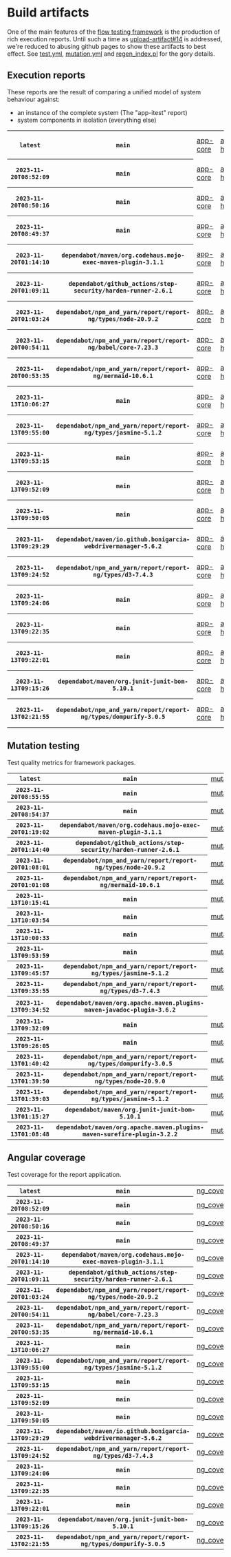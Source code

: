 # Build artifacts

One of the main features of the [flow testing framework](https://github.com/Mastercard/flow) is the production of rich execution reports.
Until such a time as [upload-artifact#14](https://github.com/actions/upload-artifact/issues/14) is addressed, we're reduced to abusing github pages to show these artifacts to best effect.
See [test.yml](https://github.com/Mastercard/flow/blob/main/.github/workflows/test.yml), [mutation.yml](https://github.com/Mastercard/flow/blob/main/.github/workflows/mutation.yml) and [regen_index.pl](https://github.com/Mastercard/flow/blob/pages/regen_index.pl) for the gory details.

## Execution reports

These reports are the result of comparing a unified model of system behaviour against:
 * an instance of the complete system (The "app-itest" report)
 * system components in isolation (everything else)

<!-- start:execution -->
<table>
	<tbody>
		<tr> <th><code>latest</code></th>
			 <th><code>main</code></th>
			<td><a href="execution/latest/app-core/target/mctf/latest/index.html">app-core</a></td>
			<td><a href="execution/latest/app-histogram/target/mctf/latest/index.html">app-histogram</a></td>
			<td><a href="execution/latest/app-itest/target/mctf/latest/index.html">app-itest</a></td>
			<td><a href="execution/latest/app-queue/target/mctf/latest/index.html">app-queue</a></td>
			<td><a href="execution/latest/app-store/target/mctf/latest/index.html">app-store</a></td>
			<td><a href="execution/latest/app-ui/target/mctf/latest/index.html">app-ui</a></td>
			<td><a href="execution/latest/app-web-ui/target/mctf/latest/index.html">app-web-ui</a></td>
		</tr>
		<tr> <th><code>2023-11-20T08:52:09</code></th>
			 <th><code>main</code></th>
			<td><a href="execution/1700470329/app-core/target/mctf/latest/index.html">app-core</a></td>
			<td><a href="execution/1700470329/app-histogram/target/mctf/latest/index.html">app-histogram</a></td>
			<td><a href="execution/1700470329/app-itest/target/mctf/latest/index.html">app-itest</a></td>
			<td><a href="execution/1700470329/app-queue/target/mctf/latest/index.html">app-queue</a></td>
			<td><a href="execution/1700470329/app-store/target/mctf/latest/index.html">app-store</a></td>
			<td><a href="execution/1700470329/app-ui/target/mctf/latest/index.html">app-ui</a></td>
			<td><a href="execution/1700470329/app-web-ui/target/mctf/latest/index.html">app-web-ui</a></td>
		</tr>
		<tr> <th><code>2023-11-20T08:50:16</code></th>
			 <th><code>main</code></th>
			<td><a href="execution/1700470216/app-core/target/mctf/latest/index.html">app-core</a></td>
			<td><a href="execution/1700470216/app-histogram/target/mctf/latest/index.html">app-histogram</a></td>
			<td><a href="execution/1700470216/app-itest/target/mctf/latest/index.html">app-itest</a></td>
			<td><a href="execution/1700470216/app-queue/target/mctf/latest/index.html">app-queue</a></td>
			<td><a href="execution/1700470216/app-store/target/mctf/latest/index.html">app-store</a></td>
			<td><a href="execution/1700470216/app-ui/target/mctf/latest/index.html">app-ui</a></td>
			<td><a href="execution/1700470216/app-web-ui/target/mctf/latest/index.html">app-web-ui</a></td>
		</tr>
		<tr> <th><code>2023-11-20T08:49:37</code></th>
			 <th><code>main</code></th>
			<td><a href="execution/1700470177/app-core/target/mctf/latest/index.html">app-core</a></td>
			<td><a href="execution/1700470177/app-histogram/target/mctf/latest/index.html">app-histogram</a></td>
			<td><a href="execution/1700470177/app-itest/target/mctf/latest/index.html">app-itest</a></td>
			<td><a href="execution/1700470177/app-queue/target/mctf/latest/index.html">app-queue</a></td>
			<td><a href="execution/1700470177/app-store/target/mctf/latest/index.html">app-store</a></td>
			<td><a href="execution/1700470177/app-ui/target/mctf/latest/index.html">app-ui</a></td>
			<td><a href="execution/1700470177/app-web-ui/target/mctf/latest/index.html">app-web-ui</a></td>
		</tr>
		<tr> <th><code>2023-11-20T01:14:10</code></th>
			 <th><code>dependabot/maven/org.codehaus.mojo-exec-maven-plugin-3.1.1</code></th>
			<td><a href="execution/1700442850/app-core/target/mctf/latest/index.html">app-core</a></td>
			<td><a href="execution/1700442850/app-histogram/target/mctf/latest/index.html">app-histogram</a></td>
			<td><a href="execution/1700442850/app-itest/target/mctf/latest/index.html">app-itest</a></td>
			<td><a href="execution/1700442850/app-queue/target/mctf/latest/index.html">app-queue</a></td>
			<td><a href="execution/1700442850/app-store/target/mctf/latest/index.html">app-store</a></td>
			<td><a href="execution/1700442850/app-ui/target/mctf/latest/index.html">app-ui</a></td>
			<td><a href="execution/1700442850/app-web-ui/target/mctf/latest/index.html">app-web-ui</a></td>
		</tr>
		<tr> <th><code>2023-11-20T01:09:11</code></th>
			 <th><code>dependabot/github_actions/step-security/harden-runner-2.6.1</code></th>
			<td><a href="execution/1700442551/app-core/target/mctf/latest/index.html">app-core</a></td>
			<td><a href="execution/1700442551/app-histogram/target/mctf/latest/index.html">app-histogram</a></td>
			<td><a href="execution/1700442551/app-itest/target/mctf/latest/index.html">app-itest</a></td>
			<td><a href="execution/1700442551/app-queue/target/mctf/latest/index.html">app-queue</a></td>
			<td><a href="execution/1700442551/app-store/target/mctf/latest/index.html">app-store</a></td>
			<td><a href="execution/1700442551/app-ui/target/mctf/latest/index.html">app-ui</a></td>
			<td><a href="execution/1700442551/app-web-ui/target/mctf/latest/index.html">app-web-ui</a></td>
		</tr>
		<tr> <th><code>2023-11-20T01:03:24</code></th>
			 <th><code>dependabot/npm_and_yarn/report/report-ng/types/node-20.9.2</code></th>
			<td><a href="execution/1700442204/app-core/target/mctf/latest/index.html">app-core</a></td>
			<td><a href="execution/1700442204/app-histogram/target/mctf/latest/index.html">app-histogram</a></td>
			<td><a href="execution/1700442204/app-itest/target/mctf/latest/index.html">app-itest</a></td>
			<td><a href="execution/1700442204/app-queue/target/mctf/latest/index.html">app-queue</a></td>
			<td><a href="execution/1700442204/app-store/target/mctf/latest/index.html">app-store</a></td>
			<td><a href="execution/1700442204/app-ui/target/mctf/latest/index.html">app-ui</a></td>
			<td><a href="execution/1700442204/app-web-ui/target/mctf/latest/index.html">app-web-ui</a></td>
		</tr>
		<tr> <th><code>2023-11-20T00:54:11</code></th>
			 <th><code>dependabot/npm_and_yarn/report/report-ng/babel/core-7.23.3</code></th>
			<td><a href="execution/1700441651/app-core/target/mctf/latest/index.html">app-core</a></td>
			<td><a href="execution/1700441651/app-histogram/target/mctf/latest/index.html">app-histogram</a></td>
			<td><a href="execution/1700441651/app-itest/target/mctf/latest/index.html">app-itest</a></td>
			<td><a href="execution/1700441651/app-queue/target/mctf/latest/index.html">app-queue</a></td>
			<td><a href="execution/1700441651/app-store/target/mctf/latest/index.html">app-store</a></td>
			<td><a href="execution/1700441651/app-ui/target/mctf/latest/index.html">app-ui</a></td>
			<td><a href="execution/1700441651/app-web-ui/target/mctf/latest/index.html">app-web-ui</a></td>
		</tr>
		<tr> <th><code>2023-11-20T00:53:35</code></th>
			 <th><code>dependabot/npm_and_yarn/report/report-ng/mermaid-10.6.1</code></th>
			<td><a href="execution/1700441615/app-core/target/mctf/latest/index.html">app-core</a></td>
			<td><a href="execution/1700441615/app-histogram/target/mctf/latest/index.html">app-histogram</a></td>
			<td><a href="execution/1700441615/app-itest/target/mctf/latest/index.html">app-itest</a></td>
			<td><a href="execution/1700441615/app-queue/target/mctf/latest/index.html">app-queue</a></td>
			<td><a href="execution/1700441615/app-store/target/mctf/latest/index.html">app-store</a></td>
			<td><a href="execution/1700441615/app-ui/target/mctf/latest/index.html">app-ui</a></td>
			<td><a href="execution/1700441615/app-web-ui/target/mctf/latest/index.html">app-web-ui</a></td>
		</tr>
		<tr> <th><code>2023-11-13T10:06:27</code></th>
			 <th><code>main</code></th>
			<td><a href="execution/1699869987/app-core/target/mctf/latest/index.html">app-core</a></td>
			<td><a href="execution/1699869987/app-histogram/target/mctf/latest/index.html">app-histogram</a></td>
			<td><a href="execution/1699869987/app-itest/target/mctf/latest/index.html">app-itest</a></td>
			<td><a href="execution/1699869987/app-queue/target/mctf/latest/index.html">app-queue</a></td>
			<td><a href="execution/1699869987/app-store/target/mctf/latest/index.html">app-store</a></td>
			<td><a href="execution/1699869987/app-ui/target/mctf/latest/index.html">app-ui</a></td>
			<td><a href="execution/1699869987/app-web-ui/target/mctf/latest/index.html">app-web-ui</a></td>
		</tr>
		<tr> <th><code>2023-11-13T09:55:00</code></th>
			 <th><code>dependabot/npm_and_yarn/report/report-ng/types/jasmine-5.1.2</code></th>
			<td><a href="execution/1699869300/app-core/target/mctf/latest/index.html">app-core</a></td>
			<td><a href="execution/1699869300/app-histogram/target/mctf/latest/index.html">app-histogram</a></td>
			<td><a href="execution/1699869300/app-itest/target/mctf/latest/index.html">app-itest</a></td>
			<td><a href="execution/1699869300/app-queue/target/mctf/latest/index.html">app-queue</a></td>
			<td><a href="execution/1699869300/app-store/target/mctf/latest/index.html">app-store</a></td>
			<td><a href="execution/1699869300/app-ui/target/mctf/latest/index.html">app-ui</a></td>
			<td><a href="execution/1699869300/app-web-ui/target/mctf/latest/index.html">app-web-ui</a></td>
		</tr>
		<tr> <th><code>2023-11-13T09:53:15</code></th>
			 <th><code>main</code></th>
			<td><a href="execution/1699869195/app-core/target/mctf/latest/index.html">app-core</a></td>
			<td><a href="execution/1699869195/app-histogram/target/mctf/latest/index.html">app-histogram</a></td>
			<td><a href="execution/1699869195/app-itest/target/mctf/latest/index.html">app-itest</a></td>
			<td><a href="execution/1699869195/app-queue/target/mctf/latest/index.html">app-queue</a></td>
			<td><a href="execution/1699869195/app-store/target/mctf/latest/index.html">app-store</a></td>
			<td><a href="execution/1699869195/app-ui/target/mctf/latest/index.html">app-ui</a></td>
			<td><a href="execution/1699869195/app-web-ui/target/mctf/latest/index.html">app-web-ui</a></td>
		</tr>
		<tr> <th><code>2023-11-13T09:52:09</code></th>
			 <th><code>main</code></th>
			<td><a href="execution/1699869129/app-core/target/mctf/latest/index.html">app-core</a></td>
			<td><a href="execution/1699869129/app-histogram/target/mctf/latest/index.html">app-histogram</a></td>
			<td><a href="execution/1699869129/app-itest/target/mctf/latest/index.html">app-itest</a></td>
			<td><a href="execution/1699869129/app-queue/target/mctf/latest/index.html">app-queue</a></td>
			<td><a href="execution/1699869129/app-store/target/mctf/latest/index.html">app-store</a></td>
			<td><a href="execution/1699869129/app-ui/target/mctf/latest/index.html">app-ui</a></td>
			<td><a href="execution/1699869129/app-web-ui/target/mctf/latest/index.html">app-web-ui</a></td>
		</tr>
		<tr> <th><code>2023-11-13T09:50:05</code></th>
			 <th><code>main</code></th>
			<td><a href="execution/1699869005/app-core/target/mctf/latest/index.html">app-core</a></td>
			<td><a href="execution/1699869005/app-histogram/target/mctf/latest/index.html">app-histogram</a></td>
			<td><a href="execution/1699869005/app-itest/target/mctf/latest/index.html">app-itest</a></td>
			<td><a href="execution/1699869005/app-queue/target/mctf/latest/index.html">app-queue</a></td>
			<td><a href="execution/1699869005/app-store/target/mctf/latest/index.html">app-store</a></td>
			<td><a href="execution/1699869005/app-ui/target/mctf/latest/index.html">app-ui</a></td>
			<td><a href="execution/1699869005/app-web-ui/target/mctf/latest/index.html">app-web-ui</a></td>
		</tr>
		<tr> <th><code>2023-11-13T09:29:29</code></th>
			 <th><code>dependabot/maven/io.github.bonigarcia-webdrivermanager-5.6.2</code></th>
			<td><a href="execution/1699867769/app-core/target/mctf/latest/index.html">app-core</a></td>
			<td><a href="execution/1699867769/app-histogram/target/mctf/latest/index.html">app-histogram</a></td>
			<td><a href="execution/1699867769/app-itest/target/mctf/latest/index.html">app-itest</a></td>
			<td><a href="execution/1699867769/app-queue/target/mctf/latest/index.html">app-queue</a></td>
			<td><a href="execution/1699867769/app-store/target/mctf/latest/index.html">app-store</a></td>
			<td><a href="execution/1699867769/app-ui/target/mctf/latest/index.html">app-ui</a></td>
			<td><a href="execution/1699867769/app-web-ui/target/mctf/latest/index.html">app-web-ui</a></td>
		</tr>
		<tr> <th><code>2023-11-13T09:24:52</code></th>
			 <th><code>dependabot/npm_and_yarn/report/report-ng/types/d3-7.4.3</code></th>
			<td><a href="execution/1699867492/app-core/target/mctf/latest/index.html">app-core</a></td>
			<td><a href="execution/1699867492/app-histogram/target/mctf/latest/index.html">app-histogram</a></td>
			<td><a href="execution/1699867492/app-itest/target/mctf/latest/index.html">app-itest</a></td>
			<td><a href="execution/1699867492/app-queue/target/mctf/latest/index.html">app-queue</a></td>
			<td><a href="execution/1699867492/app-store/target/mctf/latest/index.html">app-store</a></td>
			<td><a href="execution/1699867492/app-ui/target/mctf/latest/index.html">app-ui</a></td>
			<td><a href="execution/1699867492/app-web-ui/target/mctf/latest/index.html">app-web-ui</a></td>
		</tr>
		<tr> <th><code>2023-11-13T09:24:06</code></th>
			 <th><code>main</code></th>
			<td><a href="execution/1699867446/app-core/target/mctf/latest/index.html">app-core</a></td>
			<td><a href="execution/1699867446/app-histogram/target/mctf/latest/index.html">app-histogram</a></td>
			<td><a href="execution/1699867446/app-itest/target/mctf/latest/index.html">app-itest</a></td>
			<td><a href="execution/1699867446/app-queue/target/mctf/latest/index.html">app-queue</a></td>
			<td><a href="execution/1699867446/app-store/target/mctf/latest/index.html">app-store</a></td>
			<td><a href="execution/1699867446/app-ui/target/mctf/latest/index.html">app-ui</a></td>
			<td><a href="execution/1699867446/app-web-ui/target/mctf/latest/index.html">app-web-ui</a></td>
		</tr>
		<tr> <th><code>2023-11-13T09:22:35</code></th>
			 <th><code>main</code></th>
			<td><a href="execution/1699867355/app-core/target/mctf/latest/index.html">app-core</a></td>
			<td><a href="execution/1699867355/app-histogram/target/mctf/latest/index.html">app-histogram</a></td>
			<td><a href="execution/1699867355/app-itest/target/mctf/latest/index.html">app-itest</a></td>
			<td><a href="execution/1699867355/app-queue/target/mctf/latest/index.html">app-queue</a></td>
			<td><a href="execution/1699867355/app-store/target/mctf/latest/index.html">app-store</a></td>
			<td><a href="execution/1699867355/app-ui/target/mctf/latest/index.html">app-ui</a></td>
			<td><a href="execution/1699867355/app-web-ui/target/mctf/latest/index.html">app-web-ui</a></td>
		</tr>
		<tr> <th><code>2023-11-13T09:22:01</code></th>
			 <th><code>main</code></th>
			<td><a href="execution/1699867321/app-core/target/mctf/latest/index.html">app-core</a></td>
			<td><a href="execution/1699867321/app-histogram/target/mctf/latest/index.html">app-histogram</a></td>
			<td><a href="execution/1699867321/app-itest/target/mctf/latest/index.html">app-itest</a></td>
			<td><a href="execution/1699867321/app-queue/target/mctf/latest/index.html">app-queue</a></td>
			<td><a href="execution/1699867321/app-store/target/mctf/latest/index.html">app-store</a></td>
			<td><a href="execution/1699867321/app-ui/target/mctf/latest/index.html">app-ui</a></td>
			<td><a href="execution/1699867321/app-web-ui/target/mctf/latest/index.html">app-web-ui</a></td>
		</tr>
		<tr> <th><code>2023-11-13T09:15:26</code></th>
			 <th><code>dependabot/maven/org.junit-junit-bom-5.10.1</code></th>
			<td><a href="execution/1699866926/app-core/target/mctf/latest/index.html">app-core</a></td>
			<td><a href="execution/1699866926/app-histogram/target/mctf/latest/index.html">app-histogram</a></td>
			<td><a href="execution/1699866926/app-itest/target/mctf/latest/index.html">app-itest</a></td>
			<td><a href="execution/1699866926/app-queue/target/mctf/latest/index.html">app-queue</a></td>
			<td><a href="execution/1699866926/app-store/target/mctf/latest/index.html">app-store</a></td>
			<td><a href="execution/1699866926/app-ui/target/mctf/latest/index.html">app-ui</a></td>
			<td><a href="execution/1699866926/app-web-ui/target/mctf/latest/index.html">app-web-ui</a></td>
		</tr>
		<tr> <th><code>2023-11-13T02:21:55</code></th>
			 <th><code>dependabot/npm_and_yarn/report/report-ng/types/dompurify-3.0.5</code></th>
			<td><a href="execution/1699842115/app-core/target/mctf/latest/index.html">app-core</a></td>
			<td><a href="execution/1699842115/app-histogram/target/mctf/latest/index.html">app-histogram</a></td>
			<td><a href="execution/1699842115/app-itest/target/mctf/latest/index.html">app-itest</a></td>
			<td><a href="execution/1699842115/app-queue/target/mctf/latest/index.html">app-queue</a></td>
			<td><a href="execution/1699842115/app-store/target/mctf/latest/index.html">app-store</a></td>
			<td><a href="execution/1699842115/app-ui/target/mctf/latest/index.html">app-ui</a></td>
			<td><a href="execution/1699842115/app-web-ui/target/mctf/latest/index.html">app-web-ui</a></td>
		</tr>
	</tbody>
</table>
<!-- end:execution -->

## Mutation testing

Test quality metrics for framework packages.

<!-- start:mutation -->
<table>
	<tbody>
		<tr> <th><code>latest</code></th>
			 <th><code>main</code></th>
			<td><a href="mutation/latest/mutation_report/index.html">mutation</a></td>
			<td></td>
			<td></td>
			<td></td>
			<td></td>
			<td></td>
			<td></td>
			<td></td>
			<td></td>
			<td></td>
			<td></td>
			<td></td>
			<td></td>
			<td></td>
			<td></td>
			<td></td>
			<td></td>
			<td></td>
			<td></td>
			<td></td>
		</tr>
		<tr> <th><code>2023-11-20T08:55:55</code></th>
			 <th><code>main</code></th>
			<td><a href="mutation/1700470555/mutation_report/index.html">mutation</a></td>
			<td></td>
			<td></td>
			<td></td>
			<td></td>
			<td></td>
			<td></td>
			<td></td>
			<td></td>
			<td></td>
			<td></td>
			<td></td>
			<td></td>
			<td></td>
			<td></td>
			<td></td>
			<td></td>
			<td></td>
			<td></td>
			<td></td>
		</tr>
		<tr> <th><code>2023-11-20T08:54:37</code></th>
			 <th><code>main</code></th>
			<td><a href="mutation/1700470477/mutation_report/index.html">mutation</a></td>
			<td></td>
			<td></td>
			<td></td>
			<td></td>
			<td></td>
			<td></td>
			<td></td>
			<td></td>
			<td></td>
			<td></td>
			<td></td>
			<td></td>
			<td></td>
			<td></td>
			<td></td>
			<td></td>
			<td></td>
			<td></td>
			<td></td>
		</tr>
		<tr> <th><code>2023-11-20T01:19:02</code></th>
			 <th><code>dependabot/maven/org.codehaus.mojo-exec-maven-plugin-3.1.1</code></th>
			<td><a href="mutation/1700443142/mutation_report/index.html">mutation</a></td>
			<td></td>
			<td></td>
			<td></td>
			<td></td>
			<td></td>
			<td></td>
			<td></td>
			<td></td>
			<td></td>
			<td></td>
			<td></td>
			<td></td>
			<td></td>
			<td></td>
			<td></td>
			<td></td>
			<td></td>
			<td></td>
			<td></td>
		</tr>
		<tr> <th><code>2023-11-20T01:14:40</code></th>
			 <th><code>dependabot/github_actions/step-security/harden-runner-2.6.1</code></th>
			<td><a href="mutation/1700442880/mutation_report/index.html">mutation</a></td>
			<td></td>
			<td></td>
			<td></td>
			<td></td>
			<td></td>
			<td></td>
			<td></td>
			<td></td>
			<td></td>
			<td></td>
			<td></td>
			<td></td>
			<td></td>
			<td></td>
			<td></td>
			<td></td>
			<td></td>
			<td></td>
			<td></td>
		</tr>
		<tr> <th><code>2023-11-20T01:08:01</code></th>
			 <th><code>dependabot/npm_and_yarn/report/report-ng/types/node-20.9.2</code></th>
			<td><a href="mutation/1700442481/mutation_report/index.html">mutation</a></td>
			<td></td>
			<td></td>
			<td></td>
			<td></td>
			<td></td>
			<td></td>
			<td></td>
			<td></td>
			<td></td>
			<td></td>
			<td></td>
			<td></td>
			<td></td>
			<td></td>
			<td></td>
			<td></td>
			<td></td>
			<td></td>
			<td></td>
		</tr>
		<tr> <th><code>2023-11-20T01:01:08</code></th>
			 <th><code>dependabot/npm_and_yarn/report/report-ng/mermaid-10.6.1</code></th>
			<td><a href="mutation/1700442068/mutation_report/index.html">mutation</a></td>
			<td></td>
			<td></td>
			<td></td>
			<td></td>
			<td></td>
			<td></td>
			<td></td>
			<td></td>
			<td></td>
			<td></td>
			<td></td>
			<td></td>
			<td></td>
			<td></td>
			<td></td>
			<td></td>
			<td></td>
			<td></td>
			<td></td>
		</tr>
		<tr> <th><code>2023-11-13T10:15:41</code></th>
			 <th><code>main</code></th>
			<td><a href="mutation/1699870541/mutation_report/index.html">mutation</a></td>
			<td></td>
			<td></td>
			<td></td>
			<td></td>
			<td></td>
			<td></td>
			<td></td>
			<td></td>
			<td></td>
			<td></td>
			<td></td>
			<td></td>
			<td></td>
			<td></td>
			<td></td>
			<td></td>
			<td></td>
			<td></td>
			<td></td>
		</tr>
		<tr> <th><code>2023-11-13T10:03:54</code></th>
			 <th><code>main</code></th>
			<td><a href="mutation/1699869834/mutation_report/index.html">mutation</a></td>
			<td></td>
			<td></td>
			<td></td>
			<td></td>
			<td></td>
			<td></td>
			<td></td>
			<td></td>
			<td></td>
			<td></td>
			<td></td>
			<td></td>
			<td></td>
			<td></td>
			<td></td>
			<td></td>
			<td></td>
			<td></td>
			<td></td>
		</tr>
		<tr> <th><code>2023-11-13T10:00:33</code></th>
			 <th><code>main</code></th>
			<td><a href="mutation/1699869633/mutation_report/index.html">mutation</a></td>
			<td></td>
			<td></td>
			<td></td>
			<td></td>
			<td></td>
			<td></td>
			<td></td>
			<td></td>
			<td></td>
			<td></td>
			<td></td>
			<td></td>
			<td></td>
			<td></td>
			<td></td>
			<td></td>
			<td></td>
			<td></td>
			<td></td>
		</tr>
		<tr> <th><code>2023-11-13T09:53:59</code></th>
			 <th><code>main</code></th>
			<td><a href="mutation/1699869239/mutation_report/index.html">mutation</a></td>
			<td></td>
			<td></td>
			<td></td>
			<td></td>
			<td></td>
			<td></td>
			<td></td>
			<td></td>
			<td></td>
			<td></td>
			<td></td>
			<td></td>
			<td></td>
			<td></td>
			<td></td>
			<td></td>
			<td></td>
			<td></td>
			<td></td>
		</tr>
		<tr> <th><code>2023-11-13T09:45:57</code></th>
			 <th><code>dependabot/npm_and_yarn/report/report-ng/types/jasmine-5.1.2</code></th>
			<td><a href="mutation/1699868757/mutation_report/index.html">mutation</a></td>
			<td></td>
			<td></td>
			<td></td>
			<td></td>
			<td></td>
			<td></td>
			<td></td>
			<td></td>
			<td></td>
			<td></td>
			<td></td>
			<td></td>
			<td></td>
			<td></td>
			<td></td>
			<td></td>
			<td></td>
			<td></td>
			<td></td>
		</tr>
		<tr> <th><code>2023-11-13T09:35:55</code></th>
			 <th><code>dependabot/npm_and_yarn/report/report-ng/types/d3-7.4.3</code></th>
			<td><a href="mutation/1699868155/mutation_report/index.html">mutation</a></td>
			<td></td>
			<td></td>
			<td></td>
			<td></td>
			<td></td>
			<td></td>
			<td></td>
			<td></td>
			<td></td>
			<td></td>
			<td></td>
			<td></td>
			<td></td>
			<td></td>
			<td></td>
			<td></td>
			<td></td>
			<td></td>
			<td></td>
		</tr>
		<tr> <th><code>2023-11-13T09:34:52</code></th>
			 <th><code>dependabot/maven/org.apache.maven.plugins-maven-javadoc-plugin-3.6.2</code></th>
			<td></td>
			<td><a href="mutation/1699868092/mutation_report/index.html">mutation_report</a></td>
			<td><a href="mutation/1699868092/project_mutation_reports/aggregator/target/pit-reports/index.html">project_mutation_reports/aggregator/target/pit-reports</a></td>
			<td><a href="mutation/1699868092/project_mutation_reports/api/target/pit-reports/index.html">project_mutation_reports/api/target/pit-reports</a></td>
			<td><a href="mutation/1699868092/project_mutation_reports/assert/assert-core/target/pit-reports/index.html">project_mutation_reports/assert/assert-core/target/pit-reports</a></td>
			<td><a href="mutation/1699868092/project_mutation_reports/assert/assert-filter/target/pit-reports/index.html">project_mutation_reports/assert/assert-filter/target/pit-reports</a></td>
			<td><a href="mutation/1699868092/project_mutation_reports/assert/assert-junit5/target/pit-reports/index.html">project_mutation_reports/assert/assert-junit5/target/pit-reports</a></td>
			<td><a href="mutation/1699868092/project_mutation_reports/builder/target/pit-reports/index.html">project_mutation_reports/builder/target/pit-reports</a></td>
			<td><a href="mutation/1699868092/project_mutation_reports/message/message-core/target/pit-reports/index.html">project_mutation_reports/message/message-core/target/pit-reports</a></td>
			<td><a href="mutation/1699868092/project_mutation_reports/message/message-http/target/pit-reports/index.html">project_mutation_reports/message/message-http/target/pit-reports</a></td>
			<td><a href="mutation/1699868092/project_mutation_reports/message/message-json/target/pit-reports/index.html">project_mutation_reports/message/message-json/target/pit-reports</a></td>
			<td><a href="mutation/1699868092/project_mutation_reports/message/message-sql/target/pit-reports/index.html">project_mutation_reports/message/message-sql/target/pit-reports</a></td>
			<td><a href="mutation/1699868092/project_mutation_reports/message/message-text/target/pit-reports/index.html">project_mutation_reports/message/message-text/target/pit-reports</a></td>
			<td><a href="mutation/1699868092/project_mutation_reports/message/message-web/target/pit-reports/index.html">project_mutation_reports/message/message-web/target/pit-reports</a></td>
			<td><a href="mutation/1699868092/project_mutation_reports/message/message-xml/target/pit-reports/index.html">project_mutation_reports/message/message-xml/target/pit-reports</a></td>
			<td><a href="mutation/1699868092/project_mutation_reports/model/target/pit-reports/index.html">project_mutation_reports/model/target/pit-reports</a></td>
			<td><a href="mutation/1699868092/project_mutation_reports/report/duct/target/pit-reports/index.html">project_mutation_reports/report/duct/target/pit-reports</a></td>
			<td><a href="mutation/1699868092/project_mutation_reports/report/report-core/target/pit-reports/index.html">project_mutation_reports/report/report-core/target/pit-reports</a></td>
			<td><a href="mutation/1699868092/project_mutation_reports/validation/validation-core/target/pit-reports/index.html">project_mutation_reports/validation/validation-core/target/pit-reports</a></td>
			<td><a href="mutation/1699868092/project_mutation_reports/validation/validation-junit5/target/pit-reports/index.html">project_mutation_reports/validation/validation-junit5/target/pit-reports</a></td>
		</tr>
		<tr> <th><code>2023-11-13T09:32:09</code></th>
			 <th><code>main</code></th>
			<td><a href="mutation/1699867929/mutation_report/index.html">mutation</a></td>
			<td></td>
			<td></td>
			<td></td>
			<td></td>
			<td></td>
			<td></td>
			<td></td>
			<td></td>
			<td></td>
			<td></td>
			<td></td>
			<td></td>
			<td></td>
			<td></td>
			<td></td>
			<td></td>
			<td></td>
			<td></td>
			<td></td>
		</tr>
		<tr> <th><code>2023-11-13T09:26:05</code></th>
			 <th><code>main</code></th>
			<td><a href="mutation/1699867565/mutation_report/index.html">mutation</a></td>
			<td></td>
			<td></td>
			<td></td>
			<td></td>
			<td></td>
			<td></td>
			<td></td>
			<td></td>
			<td></td>
			<td></td>
			<td></td>
			<td></td>
			<td></td>
			<td></td>
			<td></td>
			<td></td>
			<td></td>
			<td></td>
			<td></td>
		</tr>
		<tr> <th><code>2023-11-13T01:40:42</code></th>
			 <th><code>dependabot/npm_and_yarn/report/report-ng/types/dompurify-3.0.5</code></th>
			<td><a href="mutation/1699839642/mutation_report/index.html">mutation</a></td>
			<td></td>
			<td></td>
			<td></td>
			<td></td>
			<td></td>
			<td></td>
			<td></td>
			<td></td>
			<td></td>
			<td></td>
			<td></td>
			<td></td>
			<td></td>
			<td></td>
			<td></td>
			<td></td>
			<td></td>
			<td></td>
			<td></td>
		</tr>
		<tr> <th><code>2023-11-13T01:39:50</code></th>
			 <th><code>dependabot/npm_and_yarn/report/report-ng/types/node-20.9.0</code></th>
			<td><a href="mutation/1699839590/mutation_report/index.html">mutation</a></td>
			<td></td>
			<td></td>
			<td></td>
			<td></td>
			<td></td>
			<td></td>
			<td></td>
			<td></td>
			<td></td>
			<td></td>
			<td></td>
			<td></td>
			<td></td>
			<td></td>
			<td></td>
			<td></td>
			<td></td>
			<td></td>
			<td></td>
		</tr>
		<tr> <th><code>2023-11-13T01:39:03</code></th>
			 <th><code>dependabot/npm_and_yarn/report/report-ng/types/jasmine-5.1.2</code></th>
			<td><a href="mutation/1699839543/mutation_report/index.html">mutation</a></td>
			<td></td>
			<td></td>
			<td></td>
			<td></td>
			<td></td>
			<td></td>
			<td></td>
			<td></td>
			<td></td>
			<td></td>
			<td></td>
			<td></td>
			<td></td>
			<td></td>
			<td></td>
			<td></td>
			<td></td>
			<td></td>
			<td></td>
		</tr>
		<tr> <th><code>2023-11-13T01:15:27</code></th>
			 <th><code>dependabot/maven/org.junit-junit-bom-5.10.1</code></th>
			<td><a href="mutation/1699838127/mutation_report/index.html">mutation</a></td>
			<td></td>
			<td></td>
			<td></td>
			<td></td>
			<td></td>
			<td></td>
			<td></td>
			<td></td>
			<td></td>
			<td></td>
			<td></td>
			<td></td>
			<td></td>
			<td></td>
			<td></td>
			<td></td>
			<td></td>
			<td></td>
			<td></td>
		</tr>
		<tr> <th><code>2023-11-13T01:08:48</code></th>
			 <th><code>dependabot/maven/org.apache.maven.plugins-maven-surefire-plugin-3.2.2</code></th>
			<td><a href="mutation/1699837728/mutation_report/index.html">mutation</a></td>
			<td></td>
			<td></td>
			<td></td>
			<td></td>
			<td></td>
			<td></td>
			<td></td>
			<td></td>
			<td></td>
			<td></td>
			<td></td>
			<td></td>
			<td></td>
			<td></td>
			<td></td>
			<td></td>
			<td></td>
			<td></td>
			<td></td>
		</tr>
	</tbody>
</table>
<!-- end:mutation -->

## Angular coverage

Test coverage for the report application.

<!-- start:ng_coverage -->
<table>
	<tbody>
		<tr> <th><code>latest</code></th>
			 <th><code>main</code></th>
			<td><a href="ng_coverage/latest/report/index.html">ng_coverage</a></td>
		</tr>
		<tr> <th><code>2023-11-20T08:52:09</code></th>
			 <th><code>main</code></th>
			<td><a href="ng_coverage/1700470329/report/index.html">ng_coverage</a></td>
		</tr>
		<tr> <th><code>2023-11-20T08:50:16</code></th>
			 <th><code>main</code></th>
			<td><a href="ng_coverage/1700470216/report/index.html">ng_coverage</a></td>
		</tr>
		<tr> <th><code>2023-11-20T08:49:37</code></th>
			 <th><code>main</code></th>
			<td><a href="ng_coverage/1700470177/report/index.html">ng_coverage</a></td>
		</tr>
		<tr> <th><code>2023-11-20T01:14:10</code></th>
			 <th><code>dependabot/maven/org.codehaus.mojo-exec-maven-plugin-3.1.1</code></th>
			<td><a href="ng_coverage/1700442850/report/index.html">ng_coverage</a></td>
		</tr>
		<tr> <th><code>2023-11-20T01:09:11</code></th>
			 <th><code>dependabot/github_actions/step-security/harden-runner-2.6.1</code></th>
			<td><a href="ng_coverage/1700442551/report/index.html">ng_coverage</a></td>
		</tr>
		<tr> <th><code>2023-11-20T01:03:24</code></th>
			 <th><code>dependabot/npm_and_yarn/report/report-ng/types/node-20.9.2</code></th>
			<td><a href="ng_coverage/1700442204/report/index.html">ng_coverage</a></td>
		</tr>
		<tr> <th><code>2023-11-20T00:54:11</code></th>
			 <th><code>dependabot/npm_and_yarn/report/report-ng/babel/core-7.23.3</code></th>
			<td><a href="ng_coverage/1700441651/report/index.html">ng_coverage</a></td>
		</tr>
		<tr> <th><code>2023-11-20T00:53:35</code></th>
			 <th><code>dependabot/npm_and_yarn/report/report-ng/mermaid-10.6.1</code></th>
			<td><a href="ng_coverage/1700441615/report/index.html">ng_coverage</a></td>
		</tr>
		<tr> <th><code>2023-11-13T10:06:27</code></th>
			 <th><code>main</code></th>
			<td><a href="ng_coverage/1699869987/report/index.html">ng_coverage</a></td>
		</tr>
		<tr> <th><code>2023-11-13T09:55:00</code></th>
			 <th><code>dependabot/npm_and_yarn/report/report-ng/types/jasmine-5.1.2</code></th>
			<td><a href="ng_coverage/1699869300/report/index.html">ng_coverage</a></td>
		</tr>
		<tr> <th><code>2023-11-13T09:53:15</code></th>
			 <th><code>main</code></th>
			<td><a href="ng_coverage/1699869195/report/index.html">ng_coverage</a></td>
		</tr>
		<tr> <th><code>2023-11-13T09:52:09</code></th>
			 <th><code>main</code></th>
			<td><a href="ng_coverage/1699869129/report/index.html">ng_coverage</a></td>
		</tr>
		<tr> <th><code>2023-11-13T09:50:05</code></th>
			 <th><code>main</code></th>
			<td><a href="ng_coverage/1699869005/report/index.html">ng_coverage</a></td>
		</tr>
		<tr> <th><code>2023-11-13T09:29:29</code></th>
			 <th><code>dependabot/maven/io.github.bonigarcia-webdrivermanager-5.6.2</code></th>
			<td><a href="ng_coverage/1699867769/report/index.html">ng_coverage</a></td>
		</tr>
		<tr> <th><code>2023-11-13T09:24:52</code></th>
			 <th><code>dependabot/npm_and_yarn/report/report-ng/types/d3-7.4.3</code></th>
			<td><a href="ng_coverage/1699867492/report/index.html">ng_coverage</a></td>
		</tr>
		<tr> <th><code>2023-11-13T09:24:06</code></th>
			 <th><code>main</code></th>
			<td><a href="ng_coverage/1699867446/report/index.html">ng_coverage</a></td>
		</tr>
		<tr> <th><code>2023-11-13T09:22:35</code></th>
			 <th><code>main</code></th>
			<td><a href="ng_coverage/1699867355/report/index.html">ng_coverage</a></td>
		</tr>
		<tr> <th><code>2023-11-13T09:22:01</code></th>
			 <th><code>main</code></th>
			<td><a href="ng_coverage/1699867321/report/index.html">ng_coverage</a></td>
		</tr>
		<tr> <th><code>2023-11-13T09:15:26</code></th>
			 <th><code>dependabot/maven/org.junit-junit-bom-5.10.1</code></th>
			<td><a href="ng_coverage/1699866926/report/index.html">ng_coverage</a></td>
		</tr>
		<tr> <th><code>2023-11-13T02:21:55</code></th>
			 <th><code>dependabot/npm_and_yarn/report/report-ng/types/dompurify-3.0.5</code></th>
			<td><a href="ng_coverage/1699842115/report/index.html">ng_coverage</a></td>
		</tr>
	</tbody>
</table>
<!-- end:ng_coverage -->